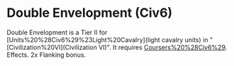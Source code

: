 # Double Envelopment (Civ6)

Double Envelopment is a Tier II for [Units%20%28Civ6%29%23Light%20Cavalry](light cavalry units) in "[Civilization%20VI](Civilization VI)". It requires [Coursers%20%28Civ6%29](Coursers).
Effects.
2x Flanking bonus.